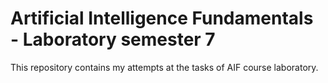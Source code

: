 # Artificial Intelligence Fundamentals - Laboratory semester 7
This repository contains my attempts at the tasks of AIF course laboratory.
